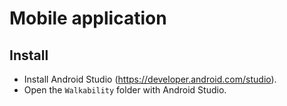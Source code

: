 # Mobile application

## Install
- Install Android Studio (https://developer.android.com/studio).
- Open the `Walkability` folder with Android Studio.